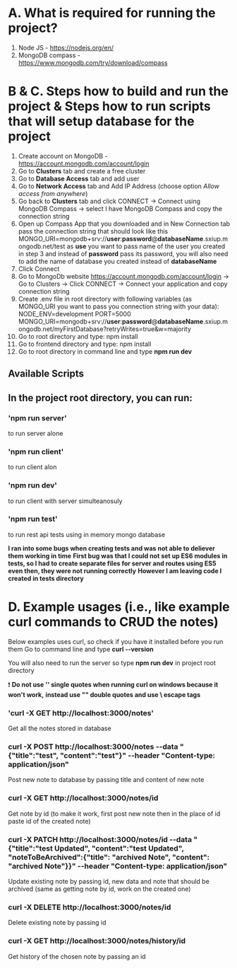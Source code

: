 # A. What is required for running the project?
1. Node JS - https://nodejs.org/en/
2. MongoDB compass - https://www.mongodb.com/try/download/compass

# B & C. Steps how to build and run the project & Steps how to run scripts that will setup database for the project
1. Create account on MongoDB - https://account.mongodb.com/account/login
2. Go to **Clusters** tab and create a free cluster
3. Go to **Database Access** tab and add user
4. Go to **Network Access** tab and Add IP Address (choose option *Allow access from anywhere*)
5. Go back to **Clusters** tab and click CONNECT -> Connect using MongoDB Compass -> select I have MongoDB Compass and copy the connection string 
6. Open up Compass App that you downloaded and in New Connection tab pass the connection string that should look like this
MONGO_URI=mongodb+srv://**user**:**password**@**databaseName**.sxiup.mongodb.net/test
as **use** you want to pass name of the user you created in step 3 and instead of **password** pass its password, you will also need to add the name of database you created instead of **databaseName**
8. Click Connect
9. Go to MongoDb website https://account.mongodb.com/account/login -> Go to Clusters -> Click CONNECT -> Connect your application and copy connection string
10. Create .env file in root directory with following variables (as MONGO_URI you want to pass you connection string with your data):
NODE_ENV=development
PORT=5000
MONGO_URI=mongodb+srv://**user**:**password**@**databaseName**.sxiup.mongodb.net/myFirstDatabase?retryWrites=true&w=majority
11. Go to root directory and type: npm install
12. Go to frontend directory and type: npm install
13. Go to root directory in command line and type **npm run dev**

## Available Scripts
## In the project root directory, you can run:

### 'npm run server' 
  to run server alone

### 'npm run client'
  to run client alon

### 'npm run dev' 
  to run client with server simulteanosuly

### 'npm run test' 
  to run rest api tests using in memory mongo database
  
  **I ran into some bugs when creating tests and was not able to deliever them working in time**
  **First bug was that I could not set up ES6 modules in tests, so I had to create separate files for server and routes using ES5**
  **even then, they were not running correctly**
  **However I am leaving code I created in tests directory**

# D. Example usages (i.e., like example curl commands to CRUD the notes)

Below examples uses curl, so check if you have it installed before you run them
Go to command line and type **curl --version**

You will also need to run the server so type **npm run dev** in project root directory

❗ **Do not use '' single quotes when running curl on windows because it won't work,**
  **instead use "" double quotes and use \ escape tags**

### 'curl -X GET http://localhost:3000/notes'
Get all the notes stored in database

### curl -X POST http://localhost:3000/notes --data "{\"title\":\"test\", \"content\":\"test\"}" --header "Content-type: application/json" 
Post new note to database by passing title and content of new note

### curl -X GET http://localhost:3000/notes/id 
Get note by id (to make it work, first post new note then in the place of id paste id of the created note)

### curl -X PATCH http://localhost:3000/notes/id --data "{\"title\":\"test Updated\", \"content\":\"test Updated\", \"noteToBeArchived\":{\"title\": \"archived Note\", \"content\": \"archived Note\"}}" --header "Content-type: application/json"
Update existing note by passing id, new data and note that should be archived (same as getting note by id, work on the created one)

### curl -X DELETE http://localhost:3000/notes/id 
Delete existing note by passing id

### curl -X GET http://localhost:3000/notes/history/id
Get history of the chosen note by passing an id

